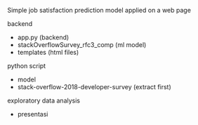 Simple job satisfaction prediction model applied on a web page

backend
- app.py (backend)
- stackOverflowSurvey_rfc3_comp (ml model)
- templates (html files)

python script
- model
- stack-overflow-2018-developer-survey (extract first)

exploratory data analysis
- presentasi
